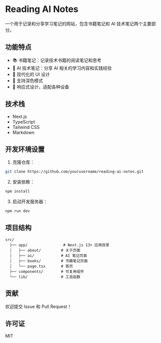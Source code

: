 # Reading AI Notes

一个用于记录和分享学习笔记的网站，包含书籍笔记和 AI 技术笔记两个主要部分。

## 功能特点

- 📚 书籍笔记：记录技术书籍的阅读笔记和思考
- 🤖 AI 技术笔记：分享 AI 相关的学习内容和实践经验
- 🎨 现代化的 UI 设计
- 🌙 支持深色模式
- 📱 响应式设计，适配各种设备

## 技术栈

- Next.js
- TypeScript
- Tailwind CSS
- Markdown

## 开发环境设置

1. 克隆仓库：
```bash
git clone https://github.com/yourusername/reading-ai-notes.git
```

2. 安装依赖：
```bash
npm install
```

3. 启动开发服务器：
```bash
npm run dev
```

## 项目结构

```
src/
  ├── app/                # Next.js 13+ 应用目录
  │   ├── about/         # 关于页面
  │   ├── ai/            # AI 笔记页面
  │   ├── books/         # 书籍笔记页面
  │   └── page.tsx       # 首页
  ├── components/        # 可复用组件
  └── lib/               # 工具函数
```

## 贡献

欢迎提交 Issue 和 Pull Request！

## 许可证

MIT
